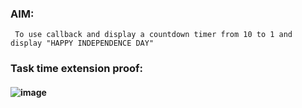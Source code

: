 ### AIM:
     To use callback and display a countdown timer from 10 to 1 and display "HAPPY INDEPENDENCE DAY"
### Task time extension proof:

#### ![image](https://github.com/ShakthiSundar-K/Guvi_D5_Task/assets/128116143/5318043f-5150-4178-bb8d-39bf235a2149)
